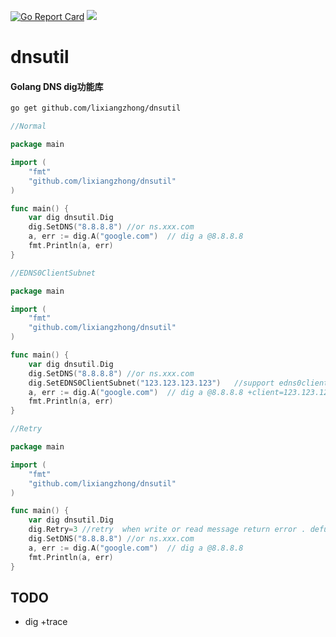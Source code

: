 [![Go Report Card](https://goreportcard.com/badge/github.com/lixiangzhong/dnsutil)](https://goreportcard.com/report/lixiangzhong/dnsutil)
[![](https://godoc.org/github.com/lixiangzhong/dnsutil?status.svg)](https://godoc.org/github.com/lixiangzhong/dnsutil)

# dnsutil
#### Golang DNS  dig功能库

```sh
go get github.com/lixiangzhong/dnsutil
```


```go
//Normal

package main

import (
	"fmt"
	"github.com/lixiangzhong/dnsutil"
)

func main() {
    var dig dnsutil.Dig 
    dig.SetDNS("8.8.8.8") //or ns.xxx.com 
    a, err := dig.A("google.com")  // dig a @8.8.8.8
    fmt.Println(a, err)
}
```


```go
//EDNS0ClientSubnet

package main

import (
	"fmt"
	"github.com/lixiangzhong/dnsutil"
)

func main() {
    var dig dnsutil.Dig
    dig.SetDNS("8.8.8.8") //or ns.xxx.com
    dig.SetEDNS0ClientSubnet("123.123.123.123")   //support edns0clientsubnet
    a, err := dig.A("google.com")  // dig a @8.8.8.8 +client=123.123.123.123
    fmt.Println(a, err)
}
```


```go
//Retry

package main

import (
	"fmt"
	"github.com/lixiangzhong/dnsutil"
)

func main() {
    var dig dnsutil.Dig
    dig.Retry=3 //retry  when write or read message return error . defualt 1
    dig.SetDNS("8.8.8.8") //or ns.xxx.com 
    a, err := dig.A("google.com")  // dig a @8.8.8.8
    fmt.Println(a, err)
}
```


## TODO
- dig +trace